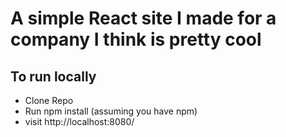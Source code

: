 
# A simple React site I made for a company I think is pretty cool

## To run locally
* Clone Repo
* Run npm install (assuming you have npm)
* visit http://localhost:8080/

